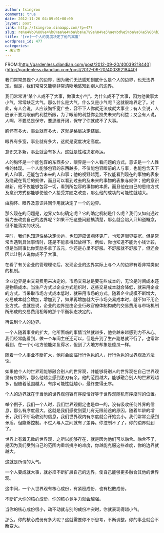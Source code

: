 ```yaml
---
author: tsingroo
comments: true
date: 2012-11-26 04:09:01+00:00
layout: post
link: http://tsingroo.sinaapp.com/?p=477
slug: re%e4%b8%80%e4%b8%aa%e4%ba%ba%e7%9a%84%e5%ae%bd%e5%ba%a6%e5%86%b3%e5%ae%9a%e4%ba%86%e4%bb%96%e7%9a%84%e9%ab%98%e5%ba%a6
title: '[re]一个人的宽度决定了他的高度'
wordpress_id: 477
categories:
- 未分类
---
```


FROM:[http://gardenless.diandian.com/post/2012-09-20/40039218440](http://gardenless.diandian.com/post/2012-09-20/40039218440)


我们常常忽视个人的边界，因为我们无法感知到底什么是个人的边界，也无法界定。但是，我们常常又能够非常清晰地感知到别人的边界。

我们常常讲“某个人成不了大事，做事太小气”。为什么成不了大事，因为他做事太小气，常常缺乏大气。那么什么是大气，什么又是小气呢？这就很难界定了。对此，有人会说，人应该胸怀宽广些，容不下人你就无法成就大事业；有人会说，人应该不要为眼前的利益所限，为了眼前的利益你会损失未来的利益；又会有人说，人啊，不要总是保守，要思维开阔，保守了你就成不了大事。

<!-- more -->胸怀有多大，事业就有多大，这就是格局决定结局。

眼界有多宽，事业就有多大，这就是宽度决定高度。

意识又多新，事业就会有多大，这就是性格决定命运。

人的胸怀是一个能包容的东西多少，眼界是一个人看问题的方式，意识是一个人性格的体现。一个人能够包容的东西越多，不仅能包容眼前的人与事，也能包含天下的人和事，还能包含未来的人和事；他的视野越宽，不仅能看到现在的事物的表象及隐藏在背后的规律，而且可以看到过去的及未来的事物的表象与规律；他的意识越新，他不仅能够包容一切，看到所包容的事物的本质，而且他在自己的思维方式及意识方式都能够使他个人接受并随之改变，那么他的成功的可能性就越大。



由胸怀、眼界及意识共同作用就决定了一个的边界。

那么现在的问题是，边界又如何确定呢？它的确定机制是什么呢？我们又如何通过努力去改变自己的边界呢？如果不把这些问题搞清楚，那么就会陷入只知道概念，但不能落实的状况。

平时，我们也知道性格决定命运，也知道应该胸怀更广，也知道眼界要宽，但是常常当遇到具体事情时，还是不能拿得起放得下。例如，你也知道不能为小钱计较，但是当同事比你奖励多拿了五元，你还是心里不舒服。不舒服就不舒服了，但还会因此让别人说你成不了大事。



在看了有关企业的管理理论后，发现企业的边界实际上与个人的边界有着非常类似的机制。

企业边界是由交易费用来决定的。市场交易总是要花些成本的，无论是时间成本还是物质成本。当生产方式以企业方式组织时，这些交易成本就会降低，就采用企业的方式。当采取市场方式成本低时，就采用市场的方式。随着企业规模不断增大，交易成本就会增加，增加到了，如果再增加就大于市场交易成本时，就不如不用企业方式。也就是说，企业的边界是由企业行政官僚体制构成的交易费用与市场机制所形成的交易费用相等的那个平衡状态决定的。



再说到个人的边界。

一个人随着事业的扩大，他所面临的事情当然就越多，他会越来越感到力不从心。我们经常能看到，做一个车间主任还可以，但是升到了生产副总就不行了。也常常看到，在一个小地方他能如鱼得水，但到了大地方却象是傻瓜一样。

随着一个人事业不断扩大，他将会面临行行色色的人，行行色色的世界观及方法论。

如果他个人的世界观能够融合别人的世界观，并能够将别人的世界观在自己世界观里有序排列，那么他越会感到游刃有余。他的范围越大，能够融合别人的世界观越多，但随着范围越大，有序可能性就越小，最终变得无序。

个人的边界就在于当他的世界观包容有序度恰好等于世界观随机有序度时的位置。

举个例子，我们一个人时，我们世界观假定也是单一的，没有吸收任何外界的信息，那么有序度最大。这就是我们感觉到婴儿有无限前途的原因。随着年龄的增长，我们不断吸收别的信息，我们世界观内有序度就会开始变小。我们常常会感到矛盾，但能够控制。不过人与人之间就有了差异。你控制不了了，你的边界就到了。



世界上有着无数的世界观，之所以能够存在，就是因为他们可以融合。融合不了，是因为我们受到自己的范围内重新排序的难度，你越能克服这些难度，你的边界就越大。

这就是所谓的大气。

一个人要成就大事，就必须不断扩展自己的边界，使自己能够更多融合其他的世界观。

这中间，一个人世界观有核心成份，有紧密成份，也有松散成份。

不断扩大你的核心成份，你的核心竞争力就会越强。

当你的核心成份很小，动不动就与别的成份冲突时，你就表现得越小气。

那么，你的核心成份有多大呢？这就需要你不断思考，不断调整，你的事业就会不断变大。
